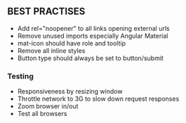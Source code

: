 ## BEST PRACTISES

* Add rel="noopener" to all links opening external urls
* Remove unused imports especially Angular Material
* mat-icon should have role and tooltip
* Remove all inline styles
* Button type should always be set to button/submit

### Testing
* Responsiveness by resizing window
* Throttle network to 3G to slow down request responses
* Zoom browser in/out
* Test all browsers